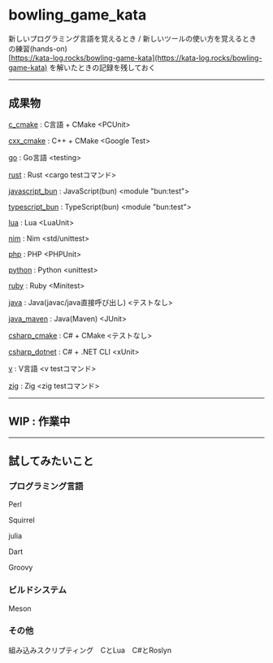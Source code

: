 # bowling_game_kata

新しいプログラミング言語を覚えるとき / 新しいツールの使い方を覚えるとき の練習(hands-on)  
[https://kata-log.rocks/bowling-game-kata](https://kata-log.rocks/bowling-game-kata) を解いたときの記録を残しておく

---

## 成果物

[c_cmake](./c_cmake/README.md)  : C言語 + CMake \<PCUnit\>

[cxx_cmake](./cxx_cmake/README.md) : C++ + CMake \<Google Test\>

[go](./go/README.md) : Go言語 \<testing\>

[rust](./rust/README.md) : Rust \<cargo testコマンド\>

[javascript_bun](./javascript_bun/README.md) : JavaScript(bun) \<module "bun:test"\>

[typescript_bun](./typescript_bun/README.md) : TypeScript(bun) \<module "bun:test"\>

[lua](./lua/README.md) : Lua \<LuaUnit\>

[nim](./nim/README.md) : Nim \<std/unittest\>

[php](./php/README.md) : PHP \<PHPUnit\>

[python](./python/README.md) : Python \<unittest\>

[ruby](./ruby/README.md) : Ruby \<Minitest\>

[java](./java/README.md) : Java(javac/java直接呼び出し) \<テストなし\>

[java_maven](./java_maven/README.md) : Java(Maven) \<JUnit\>

[csharp_cmake](./csharp_cmake/README.md) : C# + CMake \<テストなし\>

[csharp_dotnet](./csharp_dotnet/README.md) : C# + .NET CLI \<xUnit\>

[v](./v/README.md) : V言語 \<v testコマンド\>

[zig](./zig/) : Zig \<zig testコマンド\>

---

## WIP : 作業中

---

## 試してみたいこと

### プログラミング言語

Perl

Squirrel

julia

Dart

Groovy

### ビルドシステム

Meson

### その他

組み込みスクリプティング　CとLua　C#とRoslyn
